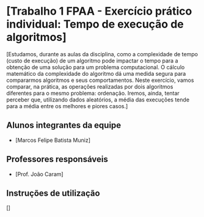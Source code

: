 # [Trabalho 1 FPAA - Exercício prático individual: Tempo de execução de algoritmos]

[Estudamos, durante as aulas da disciplina, como a complexidade de tempo (custo de execução) de um
algoritmo pode impactar o tempo para a obtenção de uma solução para um problema computacional.
O cálculo matemático da complexidade do algoritmo dá uma medida segura para compararmos
algoritmos e seus comportamentos.
Neste exercício, vamos comparar, na prática, as operações realizadas por dois algoritmos diferentes
para o mesmo problema: ordenação. Iremos, ainda, tentar perceber que, utilizando dados aleatórios,
a média das execuções tende para a média entre os melhores e piores casos.]

## Alunos integrantes da equipe

* [Marcos Felipe Batista Muniz]


## Professores responsáveis

* [Prof. João Caram]


## Instruções de utilização

[]

